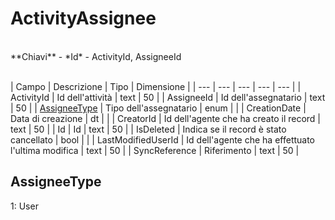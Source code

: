 # ActivityAssignee

<br>
**Chiavi**
- *Id*
- ActivityId, AssigneeId
<br><br>

| Campo | Descrizione | Tipo | Dimensione | 
| --- | --- | --- | --- | --- |
| ActivityId | Id dell'attività | text | 50 |
| AssigneeId | Id dell'assegnatario | text | 50 |
| [AssigneeType](#assigneetype) | Tipo dell'assegnatario | enum |  |
| CreationDate | Data di creazione | dt |  |
| CreatorId | Id dell'agente che ha creato il record | text | 50 |
| Id | Id | text | 50 |
| IsDeleted | Indica se il record è stato cancellato | bool |  |
| LastModifiedUserId | Id dell'agente che ha effettuato l'ultima modifica | text | 50 |
| SyncReference | Riferimento | text | 50 |

AssigneeType
---
1: User

